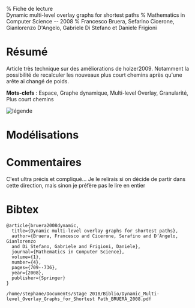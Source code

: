 % Fiche de lecture  
Dynamic multi-level overlay graphs for shortest paths
% Mathematics in Computer Science -- 2008
% Francesco Bruera, Sefarino Cicerone, Gianlorenzo D'Angelo, Gabriele Di Stefano et Daniele Frigioni

# Résumé

Article très technique sur des améliorations de holzer2009. Notamment la
possibilité de recalculer les nouveaux plus court chemins après qu'une arête
ai changé de poids.

**Mots-clefs** : Espace, Graphe dynamique, Multi-level Overlay, Granularité,
Plus court chemins

![légende](modele.png)

# Modélisations

# Commentaires

C'est ultra précis et compliqué... Je le relirais si on décide de partir dans
cette direction, mais sinon je préfère pas le lire en entier

# Bibtex

```
@article{bruera2008dynamic,
  title={Dynamic multi-level overlay graphs for shortest paths},
  author={Bruera, Francesco and Cicerone, Serafino and D’Angelo, Gianlorenzo
  and Di Stefano, Gabriele and Frigioni, Daniele},
  journal={Mathematics in Computer Science},
  volume={1},
  number={4},
  pages={709--736},
  year={2008},
  publisher={Springer}
}
```

```
/home/stephane/Documents/Stage 2018/Biblio/Dynamic_Multi-level_Overlay_Graphs_for_Shortest Path_BRUERA_2008.pdf
```
